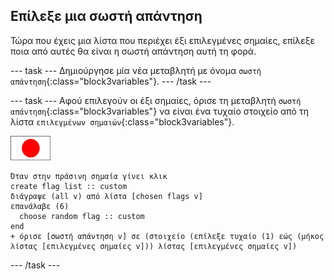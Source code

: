 ## Επίλεξε μια σωστή απάντηση

Τώρα που έχεις μια λίστα που περιέχει έξι επιλεγμένες σημαίες, επίλεξε ποια από αυτές θα είναι η σωστή απάντηση αυτή τη φορά.

\--- task \--- Δημιούργησε μία νέα μεταβλητή με όνομα `σωστή απάντηση`{:class="block3variables"}. \--- /task \---

\--- task \--- Αφού επιλεγούν οι έξι σημαίες, όρισε τη μεταβλητή `σωστή απάντηση`{:class="block3variables"} να είναι ένα τυχαίο στοιχείο από τη λίστα `επιλεγμένων σημαιών`{:class="block3variables"}.

![Αντικείμενο σημαίας](images/flag-sprite.png)

```blocks3
Όταν στην πράσινη σημαία γίνει κλικ
create flag list :: custom
διάγραψε (all v) από λίστα [chosen flags v]
επανάλαβε (6) 
  choose random flag :: custom
end
+ όρισε [σωστή απάντηση v] σε (στοιχείο (επίλεξε τυχαίο (1) εώς (μήκος λίστας [επιλεγμένες σημαίες v])) λίστας [επιλεγμένες σημαίες v])
```

\--- /task \---